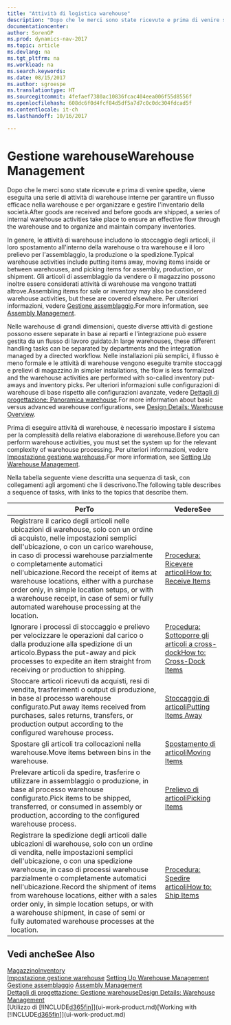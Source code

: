 ```yaml
---
title: "Attività di logistica warehouse"
description: "Dopo che le merci sono state ricevute e prima di venire spedite, viene eseguita una serie di attività di warehouse interne per garantire un flusso efficace nella warehouse e per organizzare e gestire l'inventario della società."
documentationcenter: 
author: SorenGP
ms.prod: dynamics-nav-2017
ms.topic: article
ms.devlang: na
ms.tgt_pltfrm: na
ms.workload: na
ms.search.keywords: 
ms.date: 08/15/2017
ms.author: sgroespe
ms.translationtype: HT
ms.sourcegitcommit: 4fefaef7380ac10836fcac404eea006f55d8556f
ms.openlocfilehash: 608dc6f0d4fcf84d5df5a7d7c0c0dc304fdcad5f
ms.contentlocale: it-ch
ms.lasthandoff: 10/16/2017

---
```

# <a name="warehouse-management"></a><span data-ttu-id="b8533-103">Gestione warehouse</span><span class="sxs-lookup"><span data-stu-id="b8533-103">Warehouse Management</span></span>
<span data-ttu-id="b8533-104">Dopo che le merci sono state ricevute e prima di venire spedite, viene eseguita una serie di attività di warehouse interne per garantire un flusso efficace nella warehouse e per organizzare e gestire l'inventario della società.</span><span class="sxs-lookup"><span data-stu-id="b8533-104">After goods are received and before goods are shipped, a series of internal warehouse activities take place to ensure an effective flow through the warehouse and to organize and maintain company inventories.</span></span>

<span data-ttu-id="b8533-105">In genere, le attività di warehouse includono lo stoccaggio degli articoli, il loro spostamento all'interno della warehouse o tra warehouse e il loro prelievo per l'assemblaggio, la produzione o la spedizione.</span><span class="sxs-lookup"><span data-stu-id="b8533-105">Typical warehouse activities include putting items away, moving items inside or between warehouses, and picking items for assembly, production, or shipment.</span></span> <span data-ttu-id="b8533-106">Gli articoli di assemblaggio da vendere o il magazzino possono inoltre essere considerati attività di warehouse ma vengono trattati altrove.</span><span class="sxs-lookup"><span data-stu-id="b8533-106">Assembling items for sale or inventory may also be considered warehouse activities, but these are covered elsewhere.</span></span> <span data-ttu-id="b8533-107">Per ulteriori informazioni, vedere [Gestione assemblaggio](assembly-assemble-items.md).</span><span class="sxs-lookup"><span data-stu-id="b8533-107">For more information, see [Assembly Management](assembly-assemble-items.md).</span></span>  

<span data-ttu-id="b8533-108">Nelle warehouse di grandi dimensioni, queste diverse attività di gestione possono essere separate in base ai reparti e l'integrazione può essere gestita da un flusso di lavoro guidato.</span><span class="sxs-lookup"><span data-stu-id="b8533-108">In large warehouses, these different handling tasks can be separated by departments and the integration managed by a directed workflow.</span></span> <span data-ttu-id="b8533-109">Nelle installazioni più semplici, il flusso è meno formale e le attività di warehouse vengono eseguite tramite stoccaggi e prelievi di magazzino.</span><span class="sxs-lookup"><span data-stu-id="b8533-109">In simpler installations, the flow is less formalized and the warehouse activities are performed with so-called inventory put-aways and inventory picks.</span></span> <span data-ttu-id="b8533-110">Per ulteriori informazioni sulle configurazioni di warehouse di base rispetto alle configurazioni avanzate, vedere [Dettagli di progettazione: Panoramica warehouse](design-details-warehouse-overview.md).</span><span class="sxs-lookup"><span data-stu-id="b8533-110">For more information about basic versus advanced warehouse configurations, see [Design Details: Warehouse Overview](design-details-warehouse-overview.md).</span></span>

<span data-ttu-id="b8533-111">Prima di eseguire attività di warehouse, è necessario impostare il sistema per la complessità della relativa elaborazione di warehouse.</span><span class="sxs-lookup"><span data-stu-id="b8533-111">Before you can perform warehouse activities, you must set the system up for the relevant complexity of warehouse processing.</span></span> <span data-ttu-id="b8533-112">Per ulteriori informazioni, vedere [Impostazione gestione warehouse](warehouse-setup-warehouse.md).</span><span class="sxs-lookup"><span data-stu-id="b8533-112">For more information, see [Setting Up Warehouse Management](warehouse-setup-warehouse.md).</span></span>

 <span data-ttu-id="b8533-113">Nella tabella seguente viene descritta una sequenza di task, con collegamenti agli argomenti che li descrivono.</span><span class="sxs-lookup"><span data-stu-id="b8533-113">The following table describes a sequence of tasks, with links to the topics that describe them.</span></span>   

|<span data-ttu-id="b8533-114">**Per**</span><span class="sxs-lookup"><span data-stu-id="b8533-114">**To**</span></span>|<span data-ttu-id="b8533-115">**Vedere**</span><span class="sxs-lookup"><span data-stu-id="b8533-115">**See**</span></span>|  
|------------|-------------|  
|<span data-ttu-id="b8533-116">Registrare il carico degli articoli nelle ubicazioni di warehouse, solo con un ordine di acquisto, nelle impostazioni semplici dell'ubicazione, o con un carico warehouse, in caso di processi warehouse parzialmente o completamente automatici nell'ubicazione.</span><span class="sxs-lookup"><span data-stu-id="b8533-116">Record the receipt of items at warehouse locations, either with a purchase order only, in simple location setups, or with a warehouse receipt, in case of semi or fully automated warehouse processing at the location.</span></span>|[<span data-ttu-id="b8533-117">Procedura: Ricevere articoli</span><span class="sxs-lookup"><span data-stu-id="b8533-117">How to: Receive Items</span></span>](warehouse-how-receive-items.md)|
|<span data-ttu-id="b8533-118">Ignorare i processi di stoccaggio e prelievo per velocizzare le operazioni dal carico o dalla produzione alla spedizione di un articolo.</span><span class="sxs-lookup"><span data-stu-id="b8533-118">Bypass the put-away and pick processes to expedite an item straight from receiving or production to shipping.</span></span>|[<span data-ttu-id="b8533-119">Procedura: Sottoporre gli articoli a cross-dock</span><span class="sxs-lookup"><span data-stu-id="b8533-119">How to: Cross-Dock Items</span></span>](warehouse-how-to-cross-dock-items.md)|    
|<span data-ttu-id="b8533-120">Stoccare articoli ricevuti da acquisti, resi di vendita, trasferimenti o output di produzione, in base al processo warehouse configurato.</span><span class="sxs-lookup"><span data-stu-id="b8533-120">Put away items received from purchases, sales returns, transfers, or production output according to the configured warehouse process.</span></span>|[<span data-ttu-id="b8533-121">Stoccaggio di articoli</span><span class="sxs-lookup"><span data-stu-id="b8533-121">Putting Items Away</span></span>](warehouse-put-away-items.md)|
|<span data-ttu-id="b8533-122">Spostare gli articoli tra collocazioni nella warehouse.</span><span class="sxs-lookup"><span data-stu-id="b8533-122">Move items between bins in the warehouse.</span></span>|[<span data-ttu-id="b8533-123">Spostamento di articoli</span><span class="sxs-lookup"><span data-stu-id="b8533-123">Moving Items</span></span>](warehouse-move-items.md)|
|<span data-ttu-id="b8533-124">Prelevare articoli da spedire, trasferire o utilizzare in assemblaggio o produzione, in base al processo warehouse configurato.</span><span class="sxs-lookup"><span data-stu-id="b8533-124">Pick items to be shipped, transferred, or consumed in assembly or production, according to the configured warehouse process.</span></span>|[<span data-ttu-id="b8533-125">Prelievo di articoli</span><span class="sxs-lookup"><span data-stu-id="b8533-125">Picking Items</span></span>](warehouse-pick-items.md)|
|<span data-ttu-id="b8533-126">Registrare la spedizione degli articoli dalle ubicazioni di warehouse, solo con un ordine di vendita, nelle impostazioni semplici dell'ubicazione, o con una spedizione warehouse, in caso di processi warehouse parzialmente o completamente automatici nell'ubicazione.</span><span class="sxs-lookup"><span data-stu-id="b8533-126">Record the shipment of items from warehouse locations, either with a sales order only, in simple location setups, or with a warehouse shipment, in case of semi or fully automated warehouse processes at the location.</span></span>|[<span data-ttu-id="b8533-127">Procedura: Spedire articoli</span><span class="sxs-lookup"><span data-stu-id="b8533-127">How to: Ship Items</span></span>](warehouse-how-ship-items.md)|  

## <a name="see-also"></a><span data-ttu-id="b8533-128">Vedi anche</span><span class="sxs-lookup"><span data-stu-id="b8533-128">See Also</span></span>  
 [<span data-ttu-id="b8533-129">Magazzino</span><span class="sxs-lookup"><span data-stu-id="b8533-129">Inventory</span></span>](inventory-manage-inventory.md)  
 <span data-ttu-id="b8533-130">[Impostazione gestione warehouse](warehouse-setup-warehouse.md)   </span><span class="sxs-lookup"><span data-stu-id="b8533-130">[Setting Up Warehouse Management](warehouse-setup-warehouse.md)   </span></span>  
 <span data-ttu-id="b8533-131">[Gestione assemblaggio](assembly-assemble-items.md)  </span><span class="sxs-lookup"><span data-stu-id="b8533-131">[Assembly Management](assembly-assemble-items.md)  </span></span>  
[<span data-ttu-id="b8533-132">Dettagli di progettazione: Gestione warehouse</span><span class="sxs-lookup"><span data-stu-id="b8533-132">Design Details: Warehouse Management</span></span>](design-details-warehouse-management.md)  
 <span data-ttu-id="b8533-133">[Utilizzo di [!INCLUDE[d365fin](includes/d365fin_md.md)]](ui-work-product.md)</span><span class="sxs-lookup"><span data-stu-id="b8533-133">[Working with [!INCLUDE[d365fin](includes/d365fin_md.md)]](ui-work-product.md)</span></span>  

